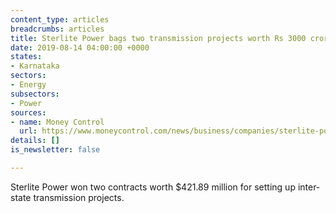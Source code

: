 ```yaml
---
content_type: articles
breadcrumbs: articles
title: Sterlite Power bags two transmission projects worth Rs 3000 crore
date: 2019-08-14 04:00:00 +0000
states:
- Karnataka
sectors:
- Energy
subsectors:
- Power
sources:
- name: Money Control
  url: https://www.moneycontrol.com/news/business/companies/sterlite-power-bags-two-transmission-projects-worth-rs-3000-crore-4316851.html
details: []
is_newsletter: false

---
```

Sterlite Power won two contracts worth $421.89 million for setting up inter-state transmission projects.
